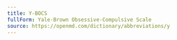 ```yaml
---
title: Y-BOCS
fullForm: Yale-Brown Obsessive-Compulsive Scale
source: https://openmd.com/dictionary/abbreviations/y
---
```

